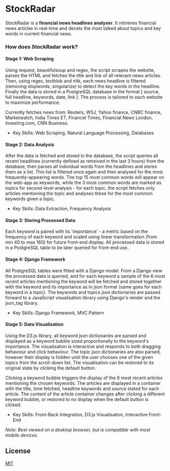 # StockRadar

StockRadar is a **financial news headlines analyser**. It retrieves financial news articles in real-time and decets the most talked about topics and key words in current financial news.



### How does StockRadar work?

#### Stage 1: Web Scraping
Using request, beautifulsoup and regex, the script scrapes the website, parses the HTML and fetches the title and link of all relevant news articles. Then, using regex, textblob and nltk, each news headline is filtered (removing stopwords, singularize) to detect the key words in the headline. Finally the data is stored in a PostgreSQL database in the format [ source, full headline, keywords, date, link ]. The process is tailored to each website to maximize performance.

Currently fetches news from: Reuters, WSJ, Yahoo finance, CNBC finance, Marketwatch, India Times ET, Financel Times, Financial News London, Investing.com, CNN Business.

* Key Skills: Web Scraping, Natural Language Processing, Databases

#### Stage 2: Data Analysis
After the data is fetched and stored in the database, the script queries all recent headlines (currently defined as retreived in the last 3 hours) from the database, then parses all individual words from the headlines and stores them as a list. This list is filtered once again and then analysed for the most frequently-appearing words. The top 15 most common words will appear on the web-app as keywords, while the 3 most common words are marked as topics for second-level analysis - for each topic, the script fetches only articles mentioning the topic and analyses these for the most common keywords given a topic.

* Key Skills: Data Extraction, Frequency Analysis

#### Stage 3: Storing Processed Data

Each keyword is paired with its 'importance' - a metric based on the frequency of each keyword and scaled using linear transformation (from min 40 to max 160) for future front-end display. All processed data is stored in a PostgreSQL table to be later queried for front-end use.

#### Stage 4: Django Framework

All PostgreSQL tables were fitted with a Django model. From a Django view the processed data is queried, and for each keyword a sample of the 6 most recent articles mentioning the keyword will be fetched and stored together with the keyword and its importance as in json format (same goes for each keyword in a topic). The keywords and topics json dictionaries are passed forward to a JavaScript visualisation library using Django's render and the json_tag library.

* Key Skills: Django Framework, MVC Pattern

#### Stage 5: Data Visualisation

Using the D3.js library, all keyword json dictionaries are parsed and displayed as a keyword bubble sized proportionally to the keyword's importance. The visualisation is interactive and responds to both dragging behaviour and click behaviour. The topic json dictionaries are also parsed, however their display is hidden until the user chooses one of the given topics from the scroll-down list. The visualisation can be restored to its original state by clicking the default button.

Clicking a keyword bubble triggers the display of the 6 most recent articles mentioning the chosen keywords. The articles are displayed in a container with the title, time fetched, headline keywords and source stated for each article. The content of the article container changes after clicking a different keyword bubble, or restored to no display when the default button is clicked.

* Key Skills: Front-Back Integration, D3.js Visualisation, Interactive Front-End


*Note: Best viewed on a desktop browser, but is compatible with most mobile devices.*



## License
[MIT](https://choosealicense.com/licenses/mit/)